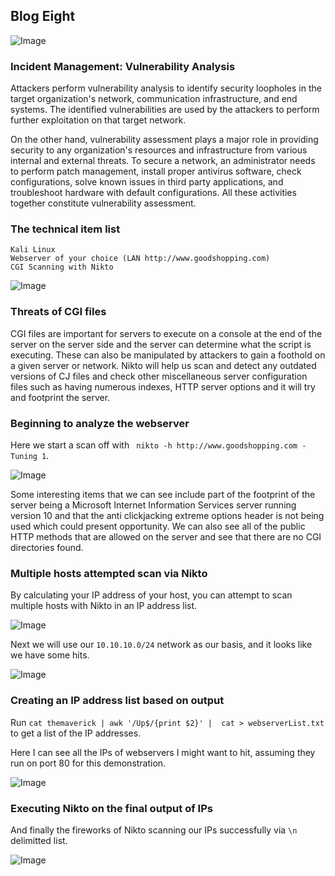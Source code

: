 ## Blog Eight

![Image](https://themaverick.github.io/seniordesign/gifs/XSS.gif)

### Incident Management: Vulnerability Analysis
Attackers perform vulnerability analysis to identify security loopholes in the target organization's
network, communication infrastructure, and end systems. The identified vulnerabilities are used
by the attackers to perform further exploitation on that target network. 

On the other hand, vulnerability assessment plays a major role in providing security to any
organization's resources and infrastructure from various internal and external threats. To secure
a network, an administrator needs to perform patch management, install proper antivirus
software, check configurations, solve known issues in third party applications, and troubleshoot
hardware with default configurations. All these activities together constitute vulnerability
assessment.


### The technical item list
```
Kali Linux
Webserver of your choice (LAN http://www.goodshopping.com)
CGI Scanning with Nikto
```
 
![Image](https://themaverick.github.io/seniordesign/media/firefox_FE03vorwgR.png)

### Threats of CGI files

CGI files are important for servers to execute on a console at the end of the server on the server side and the server can determine what the script is executing. These can also be manipulated by attackers to gain a foothold on a given server or network. Nikto will help us scan and detect any outdated versions of CJ files and check other miscellaneous server configuration files such as having numerous indexes, HTTP server options and it will try and footprint the server. 


### Beginning to analyze the webserver

Here we start a scan off with ` nikto -h http://www.goodshopping.com -Tuning 1`. 

![Image](https://themaverick.github.io/seniordesign/media/nikto.png)

Some interesting items that we can see include part of the footprint of the server being a Microsoft Internet Information Services server running version 10 and that the anti clickjacking extreme options header is not being used which could present opportunity. We can also see all of the public HTTP methods that are allowed on the server and see that there are no CGI directories found. 

### Multiple hosts attempted scan via Nikto

By calculating your IP address of your host, you can attempt to scan multiple hosts with Nikto in an IP address list.


![Image](https://themaverick.github.io/seniordesign/media\ipcalc.png)

Next we will use our `10.10.10.0/24` network as our basis, and it looks like we have some hits. 

![Image](https://themaverick.github.io/seniordesign/media\nmapo.png)

### Creating an IP address list based on output

Run `cat themaverick | awk '/Up$/{print $2}' |  cat > webserverList.txt` to get a list of the IP addresses.

Here I can see all the IPs of webservers I might want to hit, assuming they run on port 80 for this demonstration.

![Image](https://themaverick.github.io/seniordesign/media\victims.png)


### Executing Nikto on the final output of IPs

And finally the fireworks of Nikto scanning our IPs successfully via `\n` delimitted list.

![Image](https://themaverick.github.io/seniordesign/media\nn.png)